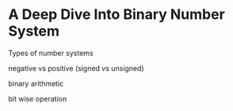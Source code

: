 # A Deep Dive Into Binary Number System

Types of number systems

negative vs positive (signed vs unsigned)

binary arithmetic

bit wise operation
